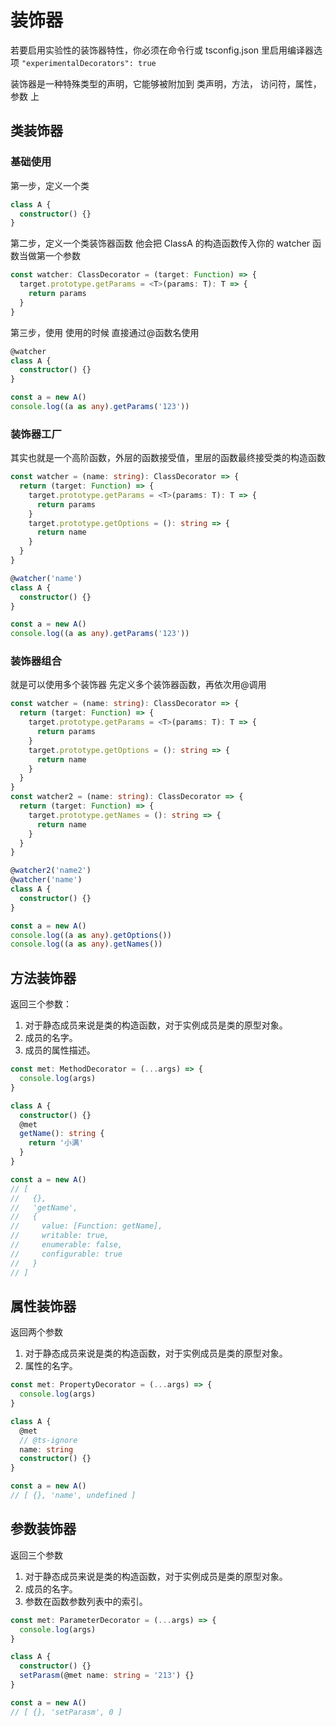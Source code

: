 # 装饰器

若要启用实验性的装饰器特性，你必须在命令行或 tsconfig.json 里启用编译器选项 `"experimentalDecorators": true`

装饰器是一种特殊类型的声明，它能够被附加到 类声明，方法， 访问符，属性，参数 上

## 类装饰器

### 基础使用

第一步，定义一个类

```ts
class A {
  constructor() {}
}
```

第二步，定义一个类装饰器函数
他会把 ClassA 的构造函数传入你的 watcher 函数当做第一个参数

```ts
const watcher: ClassDecorator = (target: Function) => {
  target.prototype.getParams = <T>(params: T): T => {
    return params
  }
}
```

第三步，使用
使用的时候 直接通过@函数名使用

```ts
@watcher
class A {
  constructor() {}
}

const a = new A()
console.log((a as any).getParams('123'))
```

### 装饰器工厂

其实也就是一个高阶函数，外层的函数接受值，里层的函数最终接受类的构造函数

```ts
const watcher = (name: string): ClassDecorator => {
  return (target: Function) => {
    target.prototype.getParams = <T>(params: T): T => {
      return params
    }
    target.prototype.getOptions = (): string => {
      return name
    }
  }
}

@watcher('name')
class A {
  constructor() {}
}

const a = new A()
console.log((a as any).getParams('123'))
```

### 装饰器组合

就是可以使用多个装饰器
先定义多个装饰器函数，再依次用@调用

```ts
const watcher = (name: string): ClassDecorator => {
  return (target: Function) => {
    target.prototype.getParams = <T>(params: T): T => {
      return params
    }
    target.prototype.getOptions = (): string => {
      return name
    }
  }
}
const watcher2 = (name: string): ClassDecorator => {
  return (target: Function) => {
    target.prototype.getNames = (): string => {
      return name
    }
  }
}

@watcher2('name2')
@watcher('name')
class A {
  constructor() {}
}

const a = new A()
console.log((a as any).getOptions())
console.log((a as any).getNames())
```

## 方法装饰器

返回三个参数：

1. 对于静态成员来说是类的构造函数，对于实例成员是类的原型对象。
2. 成员的名字。
3. 成员的属性描述。

```ts
const met: MethodDecorator = (...args) => {
  console.log(args)
}

class A {
  constructor() {}
  @met
  getName(): string {
    return '小满'
  }
}

const a = new A()
// [
//   {},
//   'getName',
//   {
//     value: [Function: getName],
//     writable: true,
//     enumerable: false,
//     configurable: true
//   }
// ]
```

## 属性装饰器

返回两个参数

1. 对于静态成员来说是类的构造函数，对于实例成员是类的原型对象。
2. 属性的名字。

```ts
const met: PropertyDecorator = (...args) => {
  console.log(args)
}

class A {
  @met
  // @ts-ignore
  name: string
  constructor() {}
}

const a = new A()
// [ {}, 'name', undefined ]
```

## 参数装饰器

返回三个参数

1. 对于静态成员来说是类的构造函数，对于实例成员是类的原型对象。
2. 成员的名字。
3. 参数在函数参数列表中的索引。

```ts
const met: ParameterDecorator = (...args) => {
  console.log(args)
}

class A {
  constructor() {}
  setParasm(@met name: string = '213') {}
}

const a = new A()
// [ {}, 'setParasm', 0 ]
```
